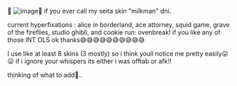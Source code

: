 🎇 ![image](https://github.com/user-attachments/assets/69fb7735-4fe0-4a11-8d86-c2327bf34e9c)🎇
if you ever call my seita skin "milkman" dni. 


current hyperfixations : alice in borderland, ace attorney, squid game, grave of the fireflies, studio ghibli, and cookie run: ovenbreak! if you like any of those INT OLS ok thanks😅😅😅😅😅😅😅😅😅😅

I use like at least 8 skins (3 mostly) so i think youll notice me pretty easily😛😛 
if i ignore your whispers its either i was offtab or afk!! 

thinking of what to add💭..


<!---
eve102/eve102 is a ✨ special ✨ repository because its `README.md` (this file) appears on your GitHub profile.
You can click the Preview link to take a look at your changes.
--->
